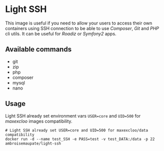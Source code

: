 # Light SSH

This image is useful if you need to allow your users to access their own containers using SSH connection
to be able to use *Composer*, *Git* and *PHP* cli utils. It can be useful for *Roadiz* or *Symfony2* apps.

## Available commands

- git
- zip
- php
- composer
- mysql
- nano

## Usage

Light SSH already set environment vars `USER=core` and `UID=500` for *maxexcloo* images compatibility.

```shell
# Light SSH already set USER=core and UID=500 for maxexcloo/data compatibility
docker run -d --name test_SSH -e PASS=test -v test_DATA:/data -p 22 ambroisemaupate/light-ssh
```
